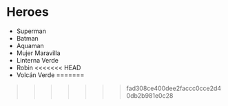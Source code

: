 # Heroes

* Superman
* Batman
* Aquaman
* Mujer Maravilla
* Linterna Verde
* Robin
<<<<<<< HEAD
* Volcán Verde
=======

>>>>>>> fad308ce400dee2faccc0cce2d40db2b981e0c28
